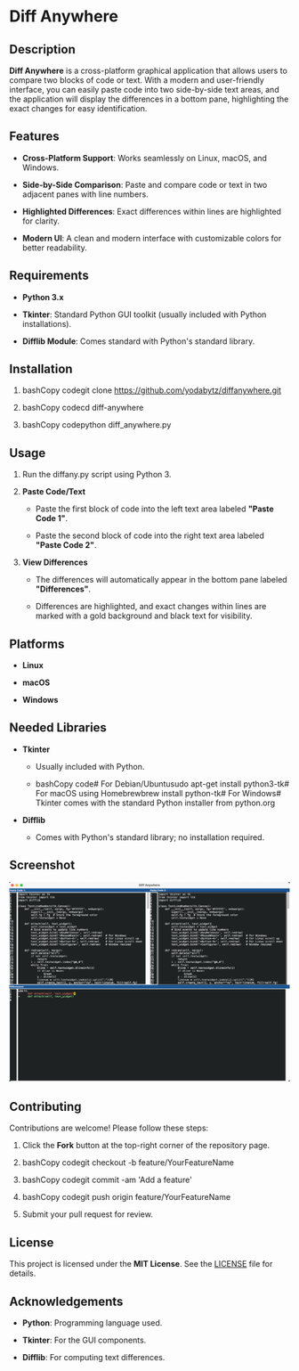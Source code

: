 Diff Anywhere
=============

Description
-----------

**Diff Anywhere** is a cross-platform graphical application that allows users to compare two blocks of code or text. With a modern and user-friendly interface, you can easily paste code into two side-by-side text areas, and the application will display the differences in a bottom pane, highlighting the exact changes for easy identification.

Features
--------

*   **Cross-Platform Support**: Works seamlessly on Linux, macOS, and Windows.
    
*   **Side-by-Side Comparison**: Paste and compare code or text in two adjacent panes with line numbers.
    
*   **Highlighted Differences**: Exact differences within lines are highlighted for clarity.
    
*   **Modern UI**: A clean and modern interface with customizable colors for better readability.
    

Requirements
------------

*   **Python 3.x**
    
*   **Tkinter**: Standard Python GUI toolkit (usually included with Python installations).
    
*   **Difflib Module**: Comes standard with Python's standard library.
    

Installation
------------

1.  bashCopy codegit clone https://github.com/yodabytz/diffanywhere.git
    
2.  bashCopy codecd diff-anywhere
    
3.  bashCopy codepython diff\_anywhere.py
    

Usage
-----

1.  Run the diffany.py script using Python 3.
    
2.  **Paste Code/Text**
    
    *   Paste the first block of code into the left text area labeled **"Paste Code 1"**.
        
    *   Paste the second block of code into the right text area labeled **"Paste Code 2"**.
        
3.  **View Differences**
    
    *   The differences will automatically appear in the bottom pane labeled **"Differences"**.
        
    *   Differences are highlighted, and exact changes within lines are marked with a gold background and black text for visibility.
        

Platforms
---------

*   **Linux**
    
*   **macOS**
    
*   **Windows**
    

Needed Libraries
----------------

*   **Tkinter**
    
    *   Usually included with Python.
        
    *   bashCopy code# For Debian/Ubuntusudo apt-get install python3-tk# For macOS using Homebrewbrew install python-tk# For Windows# Tkinter comes with the standard Python installer from python.org
        
*   **Difflib**
    
    *   Comes with Python's standard library; no installation required.
        

Screenshot
-----------

<img src="https://raw.githubusercontent.com/yodabytz/diffanywhere/refs/heads/main/diffanywhere.png?raw=true" width="600">

Contributing
------------

Contributions are welcome! Please follow these steps:

1.  Click the **Fork** button at the top-right corner of the repository page.
    
2.  bashCopy codegit checkout -b feature/YourFeatureName
    
3.  bashCopy codegit commit -am 'Add a feature'
    
4.  bashCopy codegit push origin feature/YourFeatureName
    
5.  Submit your pull request for review.
    

License
-------

This project is licensed under the **MIT License**. See the [LICENSE](LICENSE) file for details.

Acknowledgements
----------------

*   **Python**: Programming language used.
    
*   **Tkinter**: For the GUI components.
    
*   **Difflib**: For computing text differences.
